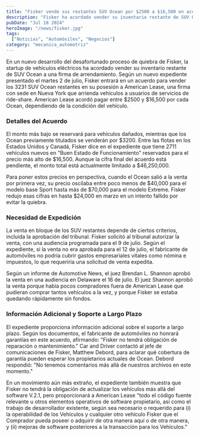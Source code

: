 ```yaml
---
title: "Fisker vende sus restantes SUV Ocean por $2500 a $16,500 en acuerdo en bloque"
description: "Fisker ha acordado vender su inventario restante de SUV Ocean a una firma de arrendamiento de Nueva York como parte de su declaración de quiebra."
pubDate: "Jul 18 2024"
heroImage: "/news/fisker.jpg"
tags:
  ["Noticias", "Automóviles", "Negocios"]
category: "mecanica_automotriz"
---
```

En un nuevo desarrollo del desafortunado proceso de quiebra de Fisker, la startup de vehículos eléctricos ha acordado vender su inventario restante de SUV Ocean a una firma de arrendamiento. Según un nuevo expediente presentado el martes 2 de julio, Fisker entrará en un acuerdo para vender los 3231 SUV Ocean restantes en su posesión a American Lease, una firma con sede en Nueva York que arrienda vehículos a usuarios de servicios de ride-share. American Lease acordó pagar entre $2500 y $16,500 por cada Ocean, dependiendo de la condición del vehículo.

### Detalles del Acuerdo

El monto más bajo se reservará para vehículos dañados, mientras que los Ocean previamente titulados se venderán por $3200. Entre las flotas en los Estados Unidos y Canadá, Fisker dice en el expediente que tiene 2711 vehículos nuevos en "Buen Estado de Funcionamiento" reservados para el precio más alto de $16,500. Aunque la cifra final del acuerdo está pendiente, el monto total está actualmente limitado a $46,250,000.

Para poner estos precios en perspectiva, cuando el Ocean salió a la venta por primera vez, su precio oscilaba entre poco menos de $40,000 para el modelo base Sport hasta más de $70,000 para el modelo Extreme. Fisker redujo esas cifras en hasta $24,000 en marzo en un intento fallido por evitar la quiebra.

### Necesidad de Expedición

La venta en bloque de los SUV restantes depende de ciertos criterios, incluida la aprobación del tribunal. Fisker solicitó al tribunal autorizar la venta, con una audiencia programada para el 9 de julio. Según el expediente, si la venta no era aprobada para el 12 de julio, el fabricante de automóviles no podría cubrir gastos empresariales vitales como nómina e impuestos, lo que requeriría una solicitud de venta expedita.

Según un informe de Automotive News, el juez Brendan L. Shannon aprobó la venta en una audiencia en Delaware el 16 de julio. El juez Shannon aprobó la venta porque había pocos compradores fuera de American Lease que pudieran comprar tantos vehículos a la vez, y porque Fisker se estaba quedando rápidamente sin fondos.

### Información Adicional y Soporte a Largo Plazo

El expediente proporciona información adicional sobre el soporte a largo plazo. Según los documentos, el fabricante de automóviles no honrará garantías en este acuerdo, afirmando: "Fisker no tendrá obligación de reparación o mantenimiento." Car and Driver contactó al jefe de comunicaciones de Fisker, Matthew Debord, para aclarar qué cobertura de garantía pueden esperar los propietarios actuales de Ocean. Debord respondió: "No tenemos comentarios más allá de nuestros archivos en este momento."

En un movimiento aún más extraño, el expediente también muestra que Fisker no tendrá la obligación de actualizar los vehículos más allá del software V.2.1, pero proporcionará a American Lease "todo el código fuente relevante u otros elementos operativos de software propietario, así como el trabajo de desarrollador existente, según sea necesario o requerido para (i) la operabilidad de los Vehículos y cualquier otro vehículo Fisker que el Comprador pueda poseer o adquirir de otra manera aquí o de otra manera, y (ii) mejoras de software posteriores a la transacción para los Vehículos."